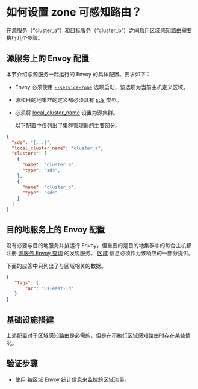 # 如何设置 zone 可感知路由？

在源服务（“cluster_a”）和目标服务（“cluster_b”）之间启用[区域感知路由](../intro/arch_overview/load_balancing.mdrch-overview-load-balancing-zone-aware-routing)需要执行几个步骤。

## 源服务上的 Envoy 配置

本节介绍与源服务一起运行的 Envoy 的具体配置。要求如下：

- Envoy 必须使用 [`--service-zone`](../operations/cli.html#cmdoption-service-zone) 选项启动，该选项为当前主机定义区域。

- 源和目的地集群的定义都必须具有 [sds](../api-v1/cluster_manager/cluster.md#config-cluster-manager-type) 类型。

- 必须将 [local_cluster_name](../api-v1/cluster_manager/cluster_manager.md#config-cluster-manager-local-cluster-name) 设置为源集群。

  以下配置中仅列出了集群管理器的主要部分。

```json
{
  "sds": "{...}",
  "local_cluster_name": "cluster_a",
  "clusters": [
    {
      "name": "cluster_a",
      "type": "sds",
    },
    {
      "name": "cluster_b",
      "type": "sds"
    }
  ]
}
```

## 目的地服务上的 Envoy 配置

没有必要与目的地服务并排运行 Envoy，但重要的是目的地集群中的每台主机都注册  [源服务 Envoy 查询](../api-v1/cluster_manager/sds.md#config-cluster-manager-sds-api) 的发现服务。 [区域](../api-v1/cluster_manager/sds.md#config-cluster-manager-sds-api-host) 信息必须作为该响应的一部分提供。

下面的应答中只列出了与区域相关的数据。

```json
{
   "tags": {
       "az": "us-east-1d"
   }
}
```

## 基础设施搭建

上述配置对于区域感知路由是必需的，但是在[不执行](../intro/arch_overview/load_balancing.md#arch-overview-load-balancing-zone-aware-routing-preconditions)区域感知路由时存在某些情况。

## 验证步骤

- 使用 [每区域](../configuration/cluster_manager/cluster_stats.md#config-cluster-manager-cluster-per-az-stats) Envoy 统计信息来监控跨区域流量。